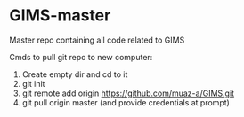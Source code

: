 # GIMS-master
Master repo containing all code related to GIMS

Cmds to pull git repo to new computer:
1. Create empty dir and cd to it
2. git init
3. git remote add origin https://github.com/muaz-a/GIMS.git
4. git pull origin master (and provide credentials at prompt)
